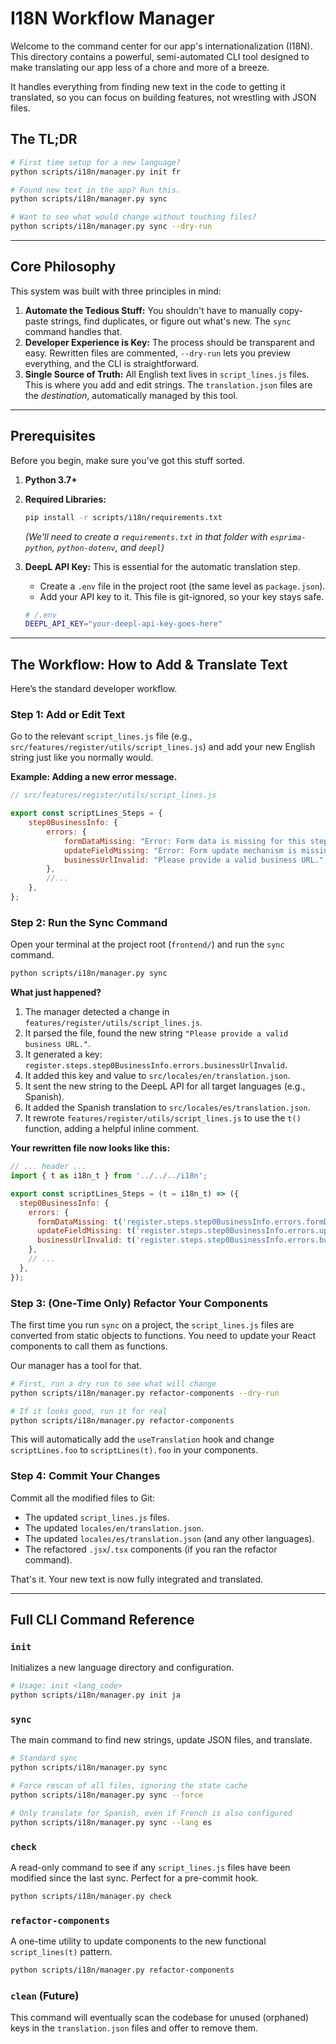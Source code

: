 # I18N Workflow Manager

Welcome to the command center for our app's internationalization (I18N). This directory contains a powerful, semi-automated CLI tool designed to make translating our app less of a chore and more of a breeze.

It handles everything from finding new text in the code to getting it translated, so you can focus on building features, not wrestling with JSON files.

## The TL;DR

```bash
# First time setup for a new language?
python scripts/i18n/manager.py init fr

# Found new text in the app? Run this.
python scripts/i18n/manager.py sync

# Want to see what would change without touching files?
python scripts/i18n/manager.py sync --dry-run
```

---

## Core Philosophy

This system was built with three principles in mind:

1.  **Automate the Tedious Stuff:** You shouldn't have to manually copy-paste strings, find duplicates, or figure out what's new. The `sync` command handles that.
2.  **Developer Experience is Key:** The process should be transparent and easy. Rewritten files are commented, `--dry-run` lets you preview everything, and the CLI is straightforward.
3.  **Single Source of Truth:** All English text lives in `script_lines.js` files. This is where you add and edit strings. The `translation.json` files are the *destination*, automatically managed by this tool.

---

## Prerequisites

Before you begin, make sure you've got this stuff sorted.

1.  **Python 3.7+**
2.  **Required Libraries:**
    ```bash
    pip install -r scripts/i18n/requirements.txt
    ```
    *(We'll need to create a `requirements.txt` in that folder with `esprima-python`, `python-dotenv`, and `deepl`)*

3.  **DeepL API Key:** This is essential for the automatic translation step.
    *   Create a `.env` file in the project root (the same level as `package.json`).
    *   Add your API key to it. This file is git-ignored, so your key stays safe.

    ```bash
    # /.env
    DEEPL_API_KEY="your-deepl-api-key-goes-here"
    ```

---

## The Workflow: How to Add & Translate Text

Here’s the standard developer workflow.

### Step 1: Add or Edit Text

Go to the relevant `script_lines.js` file (e.g., `src/features/register/utils/script_lines.js`) and add your new English string just like you normally would.

**Example: Adding a new error message.**

```javascript
// src/features/register/utils/script_lines.js

export const scriptLines_Steps = {
    step0BusinessInfo: {
        errors: {
            formDataMissing: "Error: Form data is missing for this step.",
            updateFieldMissing: "Error: Form update mechanism is missing.",
            businessUrlInvalid: "Please provide a valid business URL.", // <-- Our new string
        },
        //...
    },
};
```

### Step 2: Run the Sync Command

Open your terminal at the project root (`frontend/`) and run the `sync` command.

```bash
python scripts/i18n/manager.py sync
```

**What just happened?**

1.  The manager detected a change in `features/register/utils/script_lines.js`.
2.  It parsed the file, found the new string `"Please provide a valid business URL."`.
3.  It generated a key: `register.steps.step0BusinessInfo.errors.businessUrlInvalid`.
4.  It added this key and value to `src/locales/en/translation.json`.
5.  It sent the new string to the DeepL API for all target languages (e.g., Spanish).
6.  It added the Spanish translation to `src/locales/es/translation.json`.
7.  It rewrote `features/register/utils/script_lines.js` to use the `t()` function, adding a helpful inline comment.

**Your rewritten file now looks like this:**

```javascript
// ... header ...
import { t as i18n_t } from '../../../i18n';

export const scriptLines_Steps = (t = i18n_t) => ({
  step0BusinessInfo: {
    errors: {
      formDataMissing: t('register.steps.step0BusinessInfo.errors.formDataMissing'), // "Error: Form data is missing for this step."
      updateFieldMissing: t('register.steps.step0BusinessInfo.errors.updateFieldMissing'), // "Error: Form update mechanism is missing."
      businessUrlInvalid: t('register.steps.step0BusinessInfo.errors.businessUrlInvalid'), // "Please provide a valid business URL."
    },
    // ...
  },
});
```

### Step 3: (One-Time Only) Refactor Your Components

The first time you run `sync` on a project, the `script_lines.js` files are converted from static objects to functions. You need to update your React components to call them as functions.

Our manager has a tool for that.

```bash
# First, run a dry run to see what will change
python scripts/i18n/manager.py refactor-components --dry-run

# If it looks good, run it for real
python scripts/i18n/manager.py refactor-components
```

This will automatically add the `useTranslation` hook and change `scriptLines.foo` to `scriptLines(t).foo` in your components.

### Step 4: Commit Your Changes

Commit all the modified files to Git:
*   The updated `script_lines.js` files.
*   The updated `locales/en/translation.json`.
*   The updated `locales/es/translation.json` (and any other languages).
*   The refactored `.jsx`/`.tsx` components (if you ran the refactor command).

That's it. Your new text is now fully integrated and translated.

---

## Full CLI Command Reference

### `init`
Initializes a new language directory and configuration.

```bash
# Usage: init <lang_code>
python scripts/i18n/manager.py init ja
```

### `sync`
The main command to find new strings, update JSON files, and translate.

```bash
# Standard sync
python scripts/i18n/manager.py sync

# Force rescan of all files, ignoring the state cache
python scripts/i18n/manager.py sync --force

# Only translate for Spanish, even if French is also configured
python scripts/i18n/manager.py sync --lang es
```

### `check`
A read-only command to see if any `script_lines.js` files have been modified since the last sync. Perfect for a pre-commit hook.

```bash
python scripts/i18n/manager.py check
```

### `refactor-components`
A one-time utility to update components to the new functional `script_lines(t)` pattern.

```bash
python scripts/i18n/manager.py refactor-components
```

### `clean` (Future)
This command will eventually scan the codebase for unused (orphaned) keys in the `translation.json` files and offer to remove them.